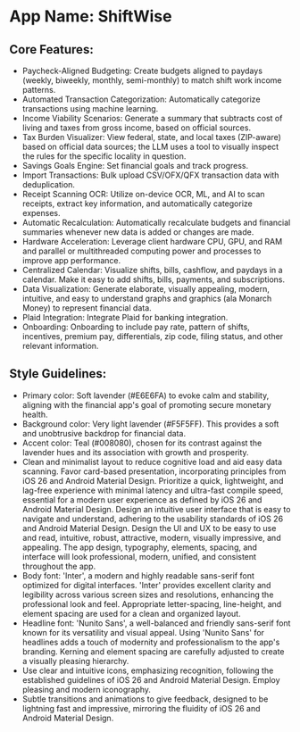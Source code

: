 # **App Name**: ShiftWise

## Core Features:

- Paycheck-Aligned Budgeting: Create budgets aligned to paydays (weekly, biweekly, monthly, semi-monthly) to match shift work income patterns.
- Automated Transaction Categorization: Automatically categorize transactions using machine learning.
- Income Viability Scenarios: Generate a summary that subtracts cost of living and taxes from gross income, based on official sources.
- Tax Burden Visualizer: View federal, state, and local taxes (ZIP-aware) based on official data sources; the LLM uses a tool to visually inspect the rules for the specific locality in question.
- Savings Goals Engine: Set financial goals and track progress.
- Import Transactions: Bulk upload CSV/OFX/QFX transaction data with deduplication.
- Receipt Scanning OCR: Utilize on-device OCR, ML, and AI to scan receipts, extract key information, and automatically categorize expenses.
- Automatic Recalculation: Automatically recalculate budgets and financial summaries whenever new data is added or changes are made.
- Hardware Acceleration: Leverage client hardware CPU, GPU, and RAM and parallel or multithreaded computing power and processes to improve app performance.
- Centralized Calendar: Visualize shifts, bills, cashflow, and paydays in a calendar. Make it easy to add shifts, bills, payments, and subscriptions.
- Data Visualization: Generate elaborate, visually appealing, modern, intuitive, and easy to understand graphs and graphics (ala Monarch Money) to represent financial data.
- Plaid Integration: Integrate Plaid for banking integration.
- Onboarding: Onboarding to include pay rate, pattern of shifts, incentives, premium pay, differentials, zip code, filing status, and other relevant information.

## Style Guidelines:

- Primary color: Soft lavender (#E6E6FA) to evoke calm and stability, aligning with the financial app's goal of promoting secure monetary health.
- Background color: Very light lavender (#F5F5FF). This provides a soft and unobtrusive backdrop for financial data.
- Accent color: Teal (#008080), chosen for its contrast against the lavender hues and its association with growth and prosperity.
- Clean and minimalist layout to reduce cognitive load and aid easy data scanning. Favor card-based presentation, incorporating principles from iOS 26 and Android Material Design. Prioritize a quick, lightweight, and lag-free experience with minimal latency and ultra-fast compile speed, essential for a modern user experience as defined by iOS 26 and Android Material Design. Design an intuitive user interface that is easy to navigate and understand, adhering to the usability standards of iOS 26 and Android Material Design. Design the UI and UX to be easy to use and read, intuitive, robust, attractive, modern, visually impressive, and appealing. The app design, typography, elements, spacing, and interface will look professional, modern, unified, and consistent throughout the app.
- Body font: 'Inter', a modern and highly readable sans-serif font optimized for digital interfaces. 'Inter' provides excellent clarity and legibility across various screen sizes and resolutions, enhancing the professional look and feel. Appropriate letter-spacing, line-height, and element spacing are used for a clean and organized layout.
- Headline font: 'Nunito Sans', a well-balanced and friendly sans-serif font known for its versatility and visual appeal. Using 'Nunito Sans' for headlines adds a touch of modernity and professionalism to the app's branding. Kerning and element spacing are carefully adjusted to create a visually pleasing hierarchy.
- Use clear and intuitive icons, emphasizing recognition, following the established guidelines of iOS 26 and Android Material Design. Employ pleasing and modern iconography.
- Subtle transitions and animations to give feedback, designed to be lightning fast and impressive, mirroring the fluidity of iOS 26 and Android Material Design.